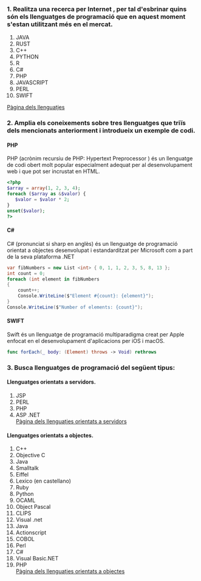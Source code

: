 ### 1. Realitza una recerca per Internet , per tal d'esbrinar quins són els llenguatges de programació que en aquest moment s'estan utilitzant més en el mercat.

1. JAVA
2. RUST 
3. C++
4. PYTHON
5. R
6. C#
7. PHP
8. JAVASCRIPT
9. PERL
10. SWIFT

[Pàgina dels llenguatjes](http://www.cleformacion.com/-/los-10-lenguajes-de-programacion-mas-demandados-en-2018)

### 2. Amplia els coneixements sobre tres llenguatges que triïs dels mencionats anteriorment i introdueix un exemple de codi.

#### PHP
PHP (acrònim recursiu de PHP: Hypertext Preprocessor ) és un llenguatge de codi obert molt popular especialment adequat per al desenvolupament web i que pot ser incrustat en HTML.  
```php
<?php  
$array = array(1, 2, 3, 4);  
foreach ($array as &$valor) {  
   $valor = $valor * 2;  
}  
unset($valor);   
?>  
```
#### C#
C# (pronunciat si sharp en anglès) és un llenguatge de programació orientat a objectes desenvolupat i estandarditzat per Microsoft com a part de la seva plataforma .NET  
```c#
var fibNumbers = new List <int> { 0, 1, 1, 2, 3, 5, 8, 13 };  
int count = 0;  
foreach (int element in fibNumbers  
{  
    count++;  
    Console.WriteLine($"Element #{count}: {element}");  
}  
Console.WriteLine($"Number of elements: {count}");  
```
#### SWIFT
Swift és un llenguatge de programació multiparadigma creat per Apple enfocat en el desenvolupament d'aplicacions per iOS i macOS.  
```swift
func forEach(_ body: (Element) throws -> Void) rethrows  
```
### 3. Busca llenguatges de programació del següent tipus:

#### Llenguatges orientats a servidors.

1. JSP
2. PERL
3. PHP
4. ASP .NET  
[Pàgina dels llenguatjes orientats a servidors](https://michelletorres.mx/lenguajes-de-programacion-del-lado-servidor/)
#### Llenguatges orientats a objectes.

1. C++
2. Objective C
3. Java
4. Smalltalk
5. Eiffel
6. Lexico (en castellano)
7. Ruby
8. Python
9. OCAML
10. Object Pascal
11. CLIPS
12. Visual .net
13. Java
14. Actionscript
15. COBOL
16. Perl
17. C#
18. Visual Basic.NET
19. PHP  
[Pàgina dels llenguatjes orientats a objectes](http://www.cleformacion.com/-/los-10-lenguajes-de-programacion-mas-demandados-en-2018)
